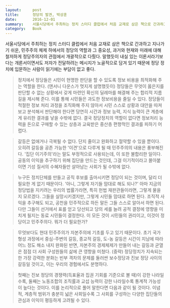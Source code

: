 ```yaml
---
layout:     post
title:      정당의 발견, 박상훈
date:       2016-12-01
summary:    서울시당에서 주최하는 정치 스터디 클럽에서 처음 교재로 삼은 책으로 간과하고 지나가기 쉬운, 민주주의 체제 하에서의 정당의 역할과 그 중요성, 과거와 현재와 미래에 대해 철저하게 정당주의자의 관점에서 개괄적으로 다뤘다. 말했듯이 내실 있는 이론서라기보다는 개론서이면서도 저자가 전달하려는 메시지가 노골적으로 담겨 있기 때문에 정당 정치에 입문하는 사람이 읽기에는 부담이 없고 좋다.
category:   Book
---
```


서울시당에서 주최하는 정치 스터디 클럽에서 처음 교재로 삼은 책으로 간과하고 지나가기 쉬운, 민주주의 체제 하에서의 정당의 역할과 그 중요성, 과거와 현재와 미래에 대해 철저하게 정당주의자의 관점에서 개괄적으로 다뤘다. 말했듯이 내실 있는 이론서라기보다는 개론서이면서도 저자가 전달하려는 메시지가 노골적으로 담겨 있기 때문에 정당 정치에 입문하는 사람이 읽기에는 부담이 없고 좋다.

> 정치에서 정당들은 시민이 현명한 판단을 할 수 있도록 정보 비용을 최적화해 주는 역할을 한다. (앤서니 다운스가 멋지게 설명했듯이) 정당들은 무엇이 옳은지를 판단할 수 없는 상황에서 갖게 마련인 확신의 딜레마를 해결해 주는 합리적 지름길을 제시해 준다. 이를 통해 시민들은 과도한 정보비용을 줄일 수 있다. 정당들이 적절한 정보 처리 과정을 조직화해 주지 않아서 시민 스스로 상황과 대안을 따져 보고 분석해서 판단해야 한다면 당연히 시간과 정보 능력, 지식 능력이 큰 계층에게 유리한 결과를 낳을 수밖에 없다. 결국 정당정치의 역할이 없다면 정보처리 능력을 돈으로 구매할 수 있는 상층과 교육받은 중산층 편향적인 결과를 피하기 어렵다.

> 갈등은 없애거나 극복될 수 없다. 단지 줄이고 완화하고 절약할 수 있을 뿐이다. 오히려 갈등을 공존 가능한 '이견'으로 다루게 될 때 민주주의의 내용은 풍부해진다. '집단 이기주의'라는 말도 부정적으로 사용되는데, 이 또한 불합리한 일이다. 공동의 이익을 추구하기 위해 집단을 만드는 것인데, 그걸 이기적이라고 몰아붙이면 기성 질서의 수혜자들만 살아남는 사회가 될 수밖에 없다.

> 누구든 정치단체를 만들고 공직 후보를 출마시키면 정당이 되는 것이며, 달리 더 필요한 게 없기 때문이다. '아니, 그렇게 자기들 맘대로 해도 되나?' 아마 지금의 정당법을 지키려는 우리의 법률가라면, 특히 헌법 재판관들이라면, 그렇게 물을지 모르겠다. 그들을 실망시키겠지만, 그렇게 시민들 맘대로 하면 된다. 조직적 사익을 추구해도 되고, 공천을 민주적으로 하든 말든 그들 스스로 알아서 하면 된다. 다만 그들이 선거에서 표를 얻고 당선되고 당의 세를 늘려 공적 결정에 영향을 미치게 될지는 동료 시민들이 결정한다. 이 모든 것이 시민들의 권리이고, 이것이 정당이고 민주주의다. 뭐가 더 필요한가?

> 무엇보다도 현대 민주주의가 자본주의에 기초를 두고 있기 때문이다. 초기 국가 형성 과정에서 중심-주변의 갈등, 종교적 갈등, 도-농 갈등은 시간이 지남에 따라 어느 정도 해소 내지 완화된 반면, 자본주의 경제체제가 만들어 내는 갈등과 균열은 점점 더 사회 구성원들의 삶에 큰 영향을 미쳤다. (중략) 정당정치가 지속되는 한 가장 강력한 분화는 빈부 격차의 문제를 둘러싼 보수정당과 진보 정당 사이의 갈등일 것이고, 이는 우리의 경험에서도 분명하다.

> 첫째는 진보 정당의 경쟁력(득표율과 집권 기회를 기준으로 볼 때)이 강한 나라일수록, 둘째는 노동조합의 조직률과 교섭 능력이 강한 나라일수록 통계적 가능성이 높다는 것이다. 이를 논리적으로 풀어 말한다면 다음과 같이 될 것이다. 이념적, 계층적 범위가 충분히 넓은 사회일수록 그 사회를 구성하는 다양한 집단들의 관심과 이익이 평등하게 고려될 수 있다.
